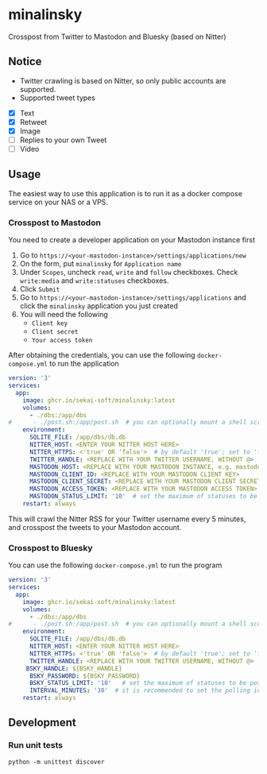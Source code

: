 # minalinsky
Crosspost from Twitter to Mastodon and Bluesky (based on Nitter)

## Notice
* Twitter crawling is based on Nitter, so only public accounts are supported.
* Supported tweet types
- [x] Text
- [x] Retweet
- [x] Image
- [ ] Replies to your own Tweet
- [ ] Video

## Usage
The easiest way to use this application is to run it as a docker compose service on your NAS or a VPS.

### Crosspost to Mastodon
You need to create a developer application on your Mastodon instance first

1. Go to `https://<your-mastodon-instance>/settings/applications/new`
2. On the form, put `minalinsky` for `Application name`
3. Under `Scopes`, uncheck `read`, `write` and `follow` checkboxes. Check `write:media` and `write:statuses` checkboxes.
4. Click `Submit`
5. Go to `https://<your-mastodon-instance>/settings/applications` and click the `minalinsky` application you just created
6. You will need the following
    * `Client key`
    * `Client secret`
    * `Your access token`

After obtaining the credentials, you can use the following `docker-compose.yml` to run the application
```yaml
version: '3'
services:
  app:
    image: ghcr.io/sekai-soft/minalinsky:latest
    volumes:
      - ./dbs:/app/dbs
#      - ./post.sh:/app/post.sh  # you can optionally mount a shell script at /app/post.sh to run after every Nitter crawl to perform tasks such as sending a heartbeat
    environment:
      SQLITE_FILE: /app/dbs/db.db
      NITTER_HOST: <ENTER YOUR NITTER HOST HERE>
      NITTER_HTTPS: <'true' OR 'false'>  # by default 'true'; set to 'false' if your Nitter instance does not support https
      TWITTER_HANDLE: <REPLACE WITH YOUR TWITTER USERNAME, WITHOUT @>
      MASTODON_HOST: <REPLACE WITH YOUR MASTODON INSTANCE, e.g. mastodon.ktachibana.party>
      MASTODON_CLIENT_ID: <REPLACE WITH YOUR MASTODON CLIENT KEY>
      MASTODON_CLIENT_SECRET: <REPLACE WITH YOUR MASTODON CLIENT SECRET>
      MASTODON_ACCESS_TOKEN: <REPLACE WITH YOUR MASTODON ACCESS TOKEN>
      MASTODON_STATUS_LIMIT: '10'  # set the maximum of statuses to be posted at once
    restart: always
```

This will crawl the Nitter RSS for your Twitter username every 5 minutes, and crosspost the tweets to your Mastodon account.

### Crosspost to Bluesky
You can use the following `docker-compose.yml` to run the program
```yaml
version: '3'
services:
  app:
    image: ghcr.io/sekai-soft/minalinsky:latest
    volumes:
      - ./dbs:/app/dbs
#      - ./post.sh:/app/post.sh  # you can optionally mount a shell script at /app/post.sh to run after every Nitter crawl to perform tasks such as sending a heartbeat
    environment:
      SQLITE_FILE: /app/dbs/db.db
      NITTER_HOST: <ENTER YOUR NITTER HOST HERE>
      NITTER_HTTPS: <'true' OR 'false'>  # by default 'true'; set to 'false' if your Nitter instance does not support https
      TWITTER_HANDLE: <REPLACE WITH YOUR TWITTER USERNAME, WITHOUT @>
     BSKY_HANDLE: ${BSKY_HANDLE}
      BSKY_PASSWORD: ${BSKY_PASSWORD}
      BSKY_STATUS_LIMIT: '10'   # set the maximum of statuses to be posted at once
      INTERVAL_MINUTES: '30'  # it is recommended to set the polling interval at least 5 minutes so that it doesn't violate Bluesky's createSession rate limit https://docs.bsky.app/docs/advanced-guides/rate-limits
    restart: always
```

## Development

### Run unit tests
```shell
python -m unittest discover
```
